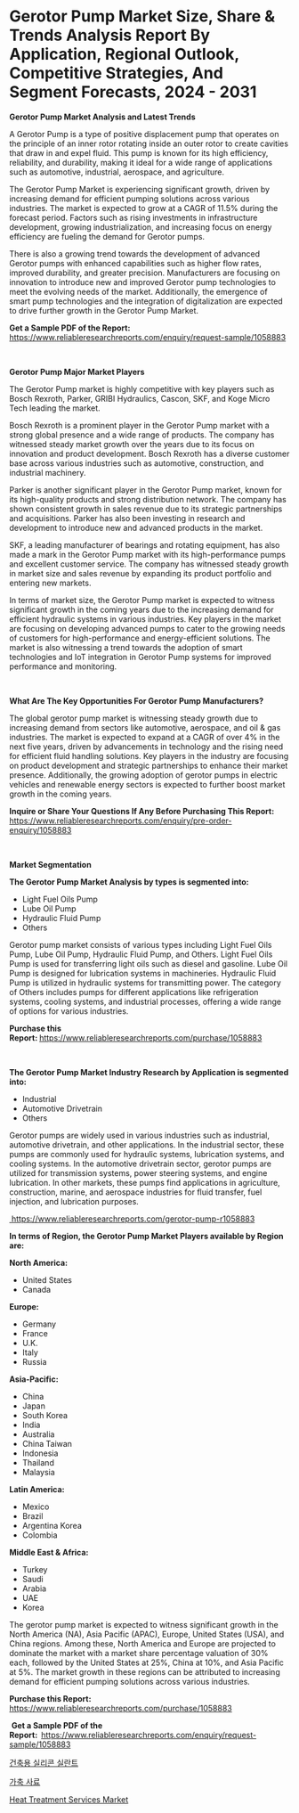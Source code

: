 <p><h1>Gerotor Pump Market Size, Share & Trends Analysis Report By Application, Regional Outlook, Competitive Strategies, And Segment Forecasts, 2024 - 2031</h1></p><p><strong>Gerotor Pump Market Analysis and Latest Trends</strong></p>
<p><p>A Gerotor Pump is a type of positive displacement pump that operates on the principle of an inner rotor rotating inside an outer rotor to create cavities that draw in and expel fluid. This pump is known for its high efficiency, reliability, and durability, making it ideal for a wide range of applications such as automotive, industrial, aerospace, and agriculture.</p><p>The Gerotor Pump Market is experiencing significant growth, driven by increasing demand for efficient pumping solutions across various industries. The market is expected to grow at a CAGR of 11.5% during the forecast period. Factors such as rising investments in infrastructure development, growing industrialization, and increasing focus on energy efficiency are fueling the demand for Gerotor pumps.</p><p>There is also a growing trend towards the development of advanced Gerotor pumps with enhanced capabilities such as higher flow rates, improved durability, and greater precision. Manufacturers are focusing on innovation to introduce new and improved Gerotor pump technologies to meet the evolving needs of the market. Additionally, the emergence of smart pump technologies and the integration of digitalization are expected to drive further growth in the Gerotor Pump Market.</p></p>
<p><strong>Get a Sample PDF of the Report:&nbsp;</strong> <a href="https://www.reliableresearchreports.com/enquiry/request-sample/1058883">https://www.reliableresearchreports.com/enquiry/request-sample/1058883</a></p>
<p>&nbsp;</p>
<p><strong>Gerotor Pump Major Market Players</strong></p>
<p><p>The Gerotor Pump market is highly competitive with key players such as Bosch Rexroth, Parker, GRIBI Hydraulics, Cascon, SKF, and Koge Micro Tech leading the market. </p><p>Bosch Rexroth is a prominent player in the Gerotor Pump market with a strong global presence and a wide range of products. The company has witnessed steady market growth over the years due to its focus on innovation and product development. Bosch Rexroth has a diverse customer base across various industries such as automotive, construction, and industrial machinery.</p><p>Parker is another significant player in the Gerotor Pump market, known for its high-quality products and strong distribution network. The company has shown consistent growth in sales revenue due to its strategic partnerships and acquisitions. Parker has also been investing in research and development to introduce new and advanced products in the market.</p><p>SKF, a leading manufacturer of bearings and rotating equipment, has also made a mark in the Gerotor Pump market with its high-performance pumps and excellent customer service. The company has witnessed steady growth in market size and sales revenue by expanding its product portfolio and entering new markets.</p><p>In terms of market size, the Gerotor Pump market is expected to witness significant growth in the coming years due to the increasing demand for efficient hydraulic systems in various industries. Key players in the market are focusing on developing advanced pumps to cater to the growing needs of customers for high-performance and energy-efficient solutions. The market is also witnessing a trend towards the adoption of smart technologies and IoT integration in Gerotor Pump systems for improved performance and monitoring.</p></p>
<p>&nbsp;</p>
<p><strong>What Are The Key Opportunities For Gerotor Pump Manufacturers?</strong></p>
<p><p>The global gerotor pump market is witnessing steady growth due to increasing demand from sectors like automotive, aerospace, and oil & gas industries. The market is expected to expand at a CAGR of over 4% in the next five years, driven by advancements in technology and the rising need for efficient fluid handling solutions. Key players in the industry are focusing on product development and strategic partnerships to enhance their market presence. Additionally, the growing adoption of gerotor pumps in electric vehicles and renewable energy sectors is expected to further boost market growth in the coming years.</p></p>
<p><strong>Inquire or Share Your Questions If Any Before Purchasing This Report:</strong> <a href="https://www.reliableresearchreports.com/enquiry/pre-order-enquiry/1058883">https://www.reliableresearchreports.com/enquiry/pre-order-enquiry/1058883</a></p>
<p>&nbsp;</p>
<p><strong>Market Segmentation</strong></p>
<p><strong>The Gerotor Pump Market Analysis by types is segmented into:</strong></p>
<p><ul><li>Light Fuel Oils Pump</li><li>Lube Oil Pump</li><li>Hydraulic Fluid Pump</li><li>Others</li></ul></p>
<p><p>Gerotor pump market consists of various types including Light Fuel Oils Pump, Lube Oil Pump, Hydraulic Fluid Pump, and Others. Light Fuel Oils Pump is used for transferring light oils such as diesel and gasoline. Lube Oil Pump is designed for lubrication systems in machineries. Hydraulic Fluid Pump is utilized in hydraulic systems for transmitting power. The category of Others includes pumps for different applications like refrigeration systems, cooling systems, and industrial processes, offering a wide range of options for various industries.</p></p>
<p><strong>Purchase this Report:&nbsp;</strong><a href="https://www.reliableresearchreports.com/purchase/1058883">https://www.reliableresearchreports.com/purchase/1058883</a></p>
<p>&nbsp;</p>
<p><strong>The Gerotor Pump Market Industry Research by Application is segmented into:</strong></p>
<p><ul><li>Industrial</li><li>Automotive Drivetrain</li><li>Others</li></ul></p>
<p><p>Gerotor pumps are widely used in various industries such as industrial, automotive drivetrain, and other applications. In the industrial sector, these pumps are commonly used for hydraulic systems, lubrication systems, and cooling systems. In the automotive drivetrain sector, gerotor pumps are utilized for transmission systems, power steering systems, and engine lubrication. In other markets, these pumps find applications in agriculture, construction, marine, and aerospace industries for fluid transfer, fuel injection, and lubrication purposes.</p></p>
<p><a href="https://www.reliableresearchreports.com/gerotor-pump-r1058883">&nbsp;https://www.reliableresearchreports.com/gerotor-pump-r1058883</a></p>
<p><strong>In terms of Region, the Gerotor Pump Market Players available by Region are:</strong></p>
<p>
    <p> <strong> North America: </strong>
        <ul>
            <li>United States</li>
            <li>Canada</li>
        </ul>
        </p> 
    <p> <strong> Europe: </strong>
        <ul>
            <li>Germany</li>
            <li>France</li>
            <li>U.K.</li>
            <li>Italy</li>
            <li>Russia</li>
        </ul>
        </p> 
    <p> <strong> Asia-Pacific: </strong>
        <ul>
            <li>China</li>
            <li>Japan</li>
            <li>South Korea</li>
            <li>India</li>
            <li>Australia</li>
            <li>China Taiwan</li>
            <li>Indonesia</li>
            <li>Thailand</li>
            <li>Malaysia</li>
        </ul>
        </p> 
    <p> <strong> Latin America: </strong>
        <ul>
            <li>Mexico</li>
            <li>Brazil</li>
            <li>Argentina Korea</li>
            <li>Colombia</li>
        </ul>
        </p> 
    <p> <strong> Middle East & Africa: </strong>
        <ul>
            <li>Turkey</li>
            <li>Saudi</li>
            <li>Arabia</li>
            <li>UAE</li>
            <li>Korea</li>
        </ul>
    </p>
    </p>
<p><p>The gerotor pump market is expected to witness significant growth in the North America (NA), Asia Pacific (APAC), Europe, United States (USA), and China regions. Among these, North America and Europe are projected to dominate the market with a market share percentage valuation of 30% each, followed by the United States at 25%, China at 10%, and Asia Pacific at 5%. The market growth in these regions can be attributed to increasing demand for efficient pumping solutions across various industries.</p></p>
<p><strong>Purchase this Report: </strong><a href="https://www.reliableresearchreports.com/purchase/1058883">https://www.reliableresearchreports.com/purchase/1058883</a></p>
<p>&nbsp;<strong>Get a Sample PDF of the Report:&nbsp;&nbsp;</strong><a href="https://www.reliableresearchreports.com/enquiry/request-sample/1058883">https://www.reliableresearchreports.com/enquiry/request-sample/1058883</a></p>
<p><strong></strong></p>
<p><p><a href="https://medium.com/@nyahreinger1/%EC%8B%9C%EA%B3%B5-%EC%8B%A4%EB%A6%AC%EC%BD%98-%EC%8B%A4%EB%9E%80%ED%8A%B8-%EC%8B%9C%EC%9E%A5-%EC%8B%9C%EC%9E%A5-%EC%A0%90%EC%9C%A0%EC%9C%A8-%EC%8B%9C%EC%9E%A5-%EB%8F%99%ED%96%A5-%EB%AF%B8%EB%9E%98-%EC%84%B1%EC%9E%A5-%ED%83%90%EC%83%89-a9ab0ce44c97">건축용 실리콘 실란트</a></p><p><a href="https://medium.com/@prestoniegand56562023/%EC%86%8C%EC%9A%A9%EB%8F%88-%EC%82%AC%EB%A3%8C-%EC%8B%9C%EC%9E%A5-%EC%A0%84%EB%A7%9D-%EC%82%B0%EC%97%85-%EA%B0%9C%EC%9A%94-%EB%B0%8F-%EC%98%88%EC%B8%A1-2024%EB%85%84%EB%B6%80%ED%84%B0-2031%EB%85%84-e684f3876fb2">가축 사료</a></p><p><a href="https://extreme-scabiosa-c81.notion.site/Heat-Treatment-Services-Market-Research-Report-Unlocks-Analysis-on-the-Market-Financial-Status-Mark-68b8c2bf474541ba83231bd2a01d05d5">Heat Treatment Services Market</a></p></p>